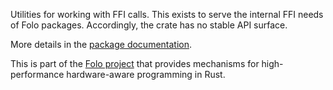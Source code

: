 Utilities for working with FFI calls. This exists to serve the internal FFI needs of Folo packages.
Accordingly, the crate has no stable API surface.

More details in the [package documentation](https://docs.rs/folo_ffi/).

This is part of the [Folo project](https://github.com/folo-rs/folo) that provides mechanisms for
high-performance hardware-aware programming in Rust.